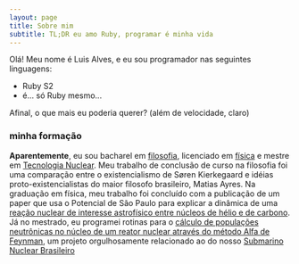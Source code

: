 ```yaml
---
layout: page
title: Sobre mim
subtitle: TL;DR eu amo Ruby, programar é minha vida
---
```


Olá! Meu nome é Luis Alves, e eu sou programador nas seguintes linguagens:

- Ruby S2
- é... só Ruby mesmo...

Afinal, o que mais eu poderia querer? (além de velocidade, claro)

### minha formação

**Aparentemente**, eu sou bacharel em [filosofia](https://la.wikipedia.org/wiki/Thomas_Aquinas), licenciado em [física](https://pt.wikipedia.org/wiki/Táquion) e mestre em [Tecnologia Nuclear](https://www.youtube.com/watch?v=oRLON3ddZIw). Meu trabalho de conclusão de curso na filosofia foi uma comparação entre o existencialismo de Søren Kierkegaard e idéias proto-existencialistas do maior filosofo brasileiro, Matias Ayres. Na graduação em física, meu trabalho foi concluído com a publicação de um paper que usa o Potencial de São Paulo para explicar a dinâmica de uma [reação nuclear de interesse astrofísico entre núcleos de hélio e de carbono](https://iopscience.iop.org/article/10.1088/0954-3899/41/3/035101). Já no mestrado, eu programei rotinas para o [cálculo de populações neutrônicas no núcleo de um reator nuclear através do método Alfa de Feynman](https://www.sciencedirect.com/science/article/pii/S0306454916310477), um projeto orgulhosamente relacionado ao do nosso [Submarino Nuclear Brasileiro](https://www.marinha.mil.br/ctmsp/submarino-nuclear)